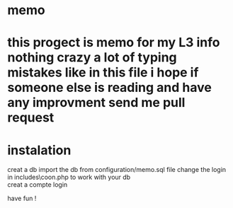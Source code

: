 # memo 

# this progect is memo for my L3 info nothing crazy a lot of typing mistakes like in this file i hope if someone else is reading and have any improvment send me pull request 

# instalation 
creat a db 
import the db from configuration/memo.sql file 
change the login in includes\coon.php to work with your db  
creat a compte 
login 



have fun !